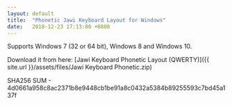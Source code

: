 ```yaml
---
layout: default
title:  "Phonetic Jawi Keyboard Layout for Windows"
date:   2018-12-23 17:13:00 +0800
---
```


Supports Windows 7 (32 or 64 bit), Windows 8 and Windows 10.

Download it from here:
[Jawi Keyboard Phonetic Layout (QWERTY)]({{ site.url }}/assets/files/Jawi Keyboard Phonetic.zip)

SHA256 SUM - 4d0661a958c8ac2371b8e9448cb1be91a8c0432a5384b89255593c7bd45a137f
